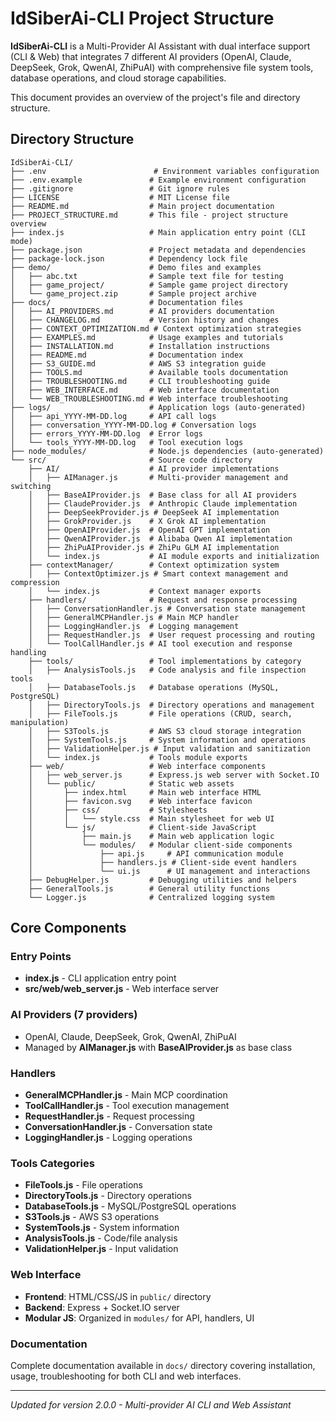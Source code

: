 # IdSiberAi-CLI Project Structure

**IdSiberAi-CLI** is a Multi-Provider AI Assistant with dual interface support (CLI & Web) that integrates 7 different AI providers (OpenAI, Claude, DeepSeek, Grok, QwenAI, ZhiPuAI) with comprehensive file system tools, database operations, and cloud storage capabilities.

This document provides an overview of the project's file and directory structure.

## Directory Structure

```
IdSiberAi-CLI/
├── .env                        # Environment variables configuration
├── .env.example               # Example environment configuration
├── .gitignore                 # Git ignore rules
├── LICENSE                    # MIT License file
├── README.md                  # Main project documentation
├── PROJECT_STRUCTURE.md       # This file - project structure overview
├── index.js                   # Main application entry point (CLI mode)
├── package.json               # Project metadata and dependencies
├── package-lock.json          # Dependency lock file
├── demo/                      # Demo files and examples
│   ├── abc.txt                # Sample text file for testing
│   ├── game_project/          # Sample game project directory
│   └── game_project.zip       # Sample project archive
├── docs/                      # Documentation files
│   ├── AI_PROVIDERS.md        # AI providers documentation
│   ├── CHANGELOG.md           # Version history and changes
│   ├── CONTEXT_OPTIMIZATION.md # Context optimization strategies
│   ├── EXAMPLES.md            # Usage examples and tutorials
│   ├── INSTALLATION.md        # Installation instructions
│   ├── README.md              # Documentation index
│   ├── S3_GUIDE.md            # AWS S3 integration guide
│   ├── TOOLS.md               # Available tools documentation
│   ├── TROUBLESHOOTING.md     # CLI troubleshooting guide
│   ├── WEB_INTERFACE.md       # Web interface documentation
│   └── WEB_TROUBLESHOOTING.md # Web interface troubleshooting
├── logs/                      # Application logs (auto-generated)
│   ├── api_YYYY-MM-DD.log     # API call logs
│   ├── conversation_YYYY-MM-DD.log # Conversation logs
│   ├── errors_YYYY-MM-DD.log  # Error logs
│   └── tools_YYYY-MM-DD.log   # Tool execution logs
├── node_modules/              # Node.js dependencies (auto-generated)
└── src/                       # Source code directory
    ├── AI/                    # AI provider implementations
    │   ├── AIManager.js       # Multi-provider management and switching
    │   ├── BaseAIProvider.js  # Base class for all AI providers
    │   ├── ClaudeProvider.js  # Anthropic Claude implementation
    │   ├── DeepSeekProvider.js # DeepSeek AI implementation
    │   ├── GrokProvider.js    # X Grok AI implementation
    │   ├── OpenAIProvider.js  # OpenAI GPT implementation
    │   ├── QwenAIProvider.js  # Alibaba Qwen AI implementation
    │   ├── ZhiPuAIProvider.js # ZhiPu GLM AI implementation
    │   └── index.js           # AI module exports and initialization
    ├── contextManager/        # Context optimization system
    │   ├── ContextOptimizer.js # Smart context management and compression
    │   └── index.js           # Context manager exports
    ├── handlers/              # Request and response processing
    │   ├── ConversationHandler.js # Conversation state management
    │   ├── GeneralMCPHandler.js # Main MCP handler
    │   ├── LoggingHandler.js  # Logging management
    │   ├── RequestHandler.js  # User request processing and routing
    │   └── ToolCallHandler.js # AI tool execution and response handling
    ├── tools/                 # Tool implementations by category
    │   ├── AnalysisTools.js   # Code analysis and file inspection tools
    │   ├── DatabaseTools.js   # Database operations (MySQL, PostgreSQL)
    │   ├── DirectoryTools.js  # Directory operations and management
    │   ├── FileTools.js       # File operations (CRUD, search, manipulation)
    │   ├── S3Tools.js         # AWS S3 cloud storage integration
    │   ├── SystemTools.js     # System information and operations
    │   ├── ValidationHelper.js # Input validation and sanitization
    │   └── index.js           # Tools module exports
    ├── web/                   # Web interface components
    │   ├── web_server.js      # Express.js web server with Socket.IO
    │   └── public/            # Static web assets
    │       ├── index.html     # Main web interface HTML
    │       ├── favicon.svg    # Web interface favicon
    │       ├── css/           # Stylesheets
    │       │   └── style.css  # Main stylesheet for web UI
    │       └── js/            # Client-side JavaScript
    │           ├── main.js    # Main web application logic
    │           └── modules/   # Modular client-side components
    │               ├── api.js     # API communication module
    │               ├── handlers.js # Client-side event handlers
    │               └── ui.js      # UI management and interactions
    ├── DebugHelper.js         # Debugging utilities and helpers
    ├── GeneralTools.js        # General utility functions
    └── Logger.js              # Centralized logging system
```

## Core Components

### Entry Points
- **index.js** - CLI application entry point
- **src/web/web_server.js** - Web interface server

### AI Providers (7 providers)
- OpenAI, Claude, DeepSeek, Grok, QwenAI, ZhiPuAI
- Managed by **AIManager.js** with **BaseAIProvider.js** as base class

### Handlers
- **GeneralMCPHandler.js** - Main MCP coordination
- **ToolCallHandler.js** - Tool execution management
- **RequestHandler.js** - Request processing
- **ConversationHandler.js** - Conversation state
- **LoggingHandler.js** - Logging operations

### Tools Categories
- **FileTools.js** - File operations
- **DirectoryTools.js** - Directory operations  
- **DatabaseTools.js** - MySQL/PostgreSQL operations
- **S3Tools.js** - AWS S3 operations
- **SystemTools.js** - System information
- **AnalysisTools.js** - Code/file analysis
- **ValidationHelper.js** - Input validation

### Web Interface
- **Frontend**: HTML/CSS/JS in `public/` directory
- **Backend**: Express + Socket.IO server
- **Modular JS**: Organized in `modules/` for API, handlers, UI

### Documentation
Complete documentation available in `docs/` directory covering installation, usage, troubleshooting for both CLI and web interfaces.

---

*Updated for version 2.0.0 - Multi-provider AI CLI and Web Assistant*
